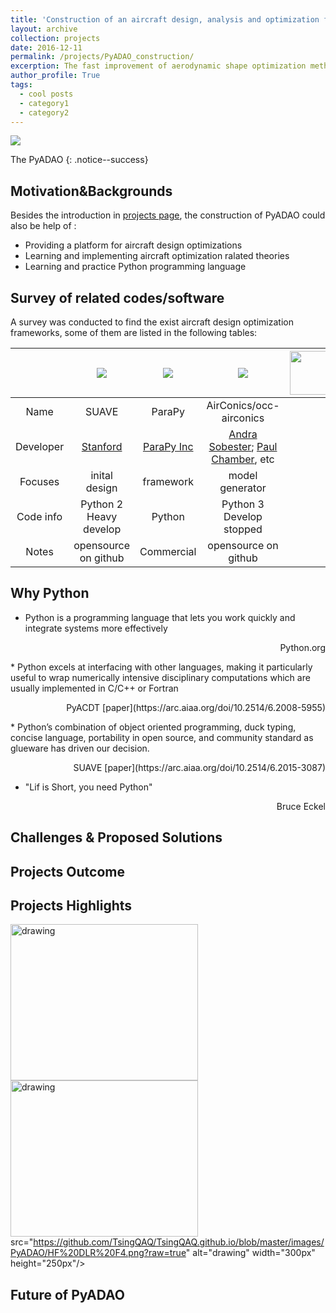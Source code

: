 ```yaml
---
title: 'Construction of an aircraft design, analysis and optimization framework: PyADAO'
layout: archive
collection: projects
date: 2016-12-11
permalink: /projects/PyADAO_construction/
excerption: The fast improvement of aerodynamic shape optimization methedologies(i.e geometric parametrization, Adjoint method, surrogate models) has introduced the change that state-of-the-art methods can be used at the very beginning of an aircraft design, even in conceptual design processes. While many opensource tools like OpenMDAO, SUAVE, and SU2 are widely used, a framework must be consturcted to properly wrap these tools and offer a flexible enviroments for design and optimization problem formulation. Thus a Python based aircraft design, analysis, optimization framework was consturcted. A flying wing configuration drag(induced drag) reduce optimization was carried out to validate the code and a superior one was found.
author_profile: True
tags:
  - cool posts
  - category1
  - category2
---
```

![](https://github.com/TsingQAQ/TsingQAQ.github.io/blob/master/images/PyADAO/gitmap.png?raw=true)

The PyADAO 
{: .notice--success}
## Motivation&Backgrounds
Besides the introduction in [projects page](https://tsingqaq.github.io/projects/), the construction of PyADAO could also be help of :
* Providing a platform for aircraft design optimizations
* Learning and implementing aircraft optimization ralated theories
* Learning and practice Python programming language

## Survey of related codes/software 
A survey was conducted to find the exist aircraft design optimization frameworks, some of them are listed in the following tables:

|| ![](http://suave.stanford.edu/images/logo.svg)  | ![](https://www.parapy.nl/wp-content/uploads/2016/08/parapy_logo_small@2x.png) |![](http://occ-airconics.readthedocs.io/en/latest/_images/cover.png) |<img src="http://www.aircraftdesign.ca/_images/software_pyacdt.png" alt="drawing" width="500px" height="70px"/> | 
| :------------: |:---------------:| :-----:|:-----:| :-----:| 
| Name | SUAVE| ParaPy |AirConics/occ-airconics| PyACDT | 
| Developer| [Stanford](http://suave.stanford.edu/) | [ParaPy Inc](https://www.parapy.nl/) | [Andra Sobester](https://aircraftgeometrycodes.wordpress.com/airconics/); [Paul Chamber](https://github.com/p-chambers/occ_airconics), etc| [AAD Lab](http://www.aircraftdesign.ca/software/pyacdt/pyacdt.html) & [MDO lab](http://mdolab.engin.umich.edu/tags/pyacdt)| 
| Focuses| inital design|  framework   |model generator| not known |
 |Code info |Python 2 <br> Heavy develop| Python | Python 3<br> Develop stopped| Python|
|Notes |opensource on github |Commercial |opensource on github |Lab use |

## Why Python
* Python is a programming language that lets you work quickly
and integrate systems more effectively
<p align="right">Python.org</p>
* Python excels at interfacing with other languages, making it particularly useful to wrap numerically intensive disciplinary computations which are usually implemented in C/C++ or Fortran
<p align="right">PyACDT [paper](https://arc.aiaa.org/doi/10.2514/6.2008-5955)</p>
*  Python’s combination of object oriented programming, duck typing, concise language, portability in open source, and community standard as glueware has driven our decision.
<p align="right">SUAVE [paper](https://arc.aiaa.org/doi/10.2514/6.2015-3087)</p>

* "Lif is Short, you need Python"
<p align="right">Bruce Eckel</p>

## Challenges & Proposed Solutions

## Projects Outcome

## Projects Highlights
<img src="https://github.com/TsingQAQ/TsingQAQ.github.io/blob/master/images/PyADAO/LF%20DLR%20F4.png?raw=true" alt="drawing" width="300px" height="250px"/> <img src="https://github.com/TsingQAQ/TsingQAQ.github.io/blob/master/images/PyADAO/HF%20DLR%20F4.png?raw=true" alt="drawing" width="300px" height="250px"/> 
src="https://github.com/TsingQAQ/TsingQAQ.github.io/blob/master/images/PyADAO/HF%20DLR%20F4.png?raw=true" alt="drawing" width="300px" height="250px"/> 
## Future of PyADAO

